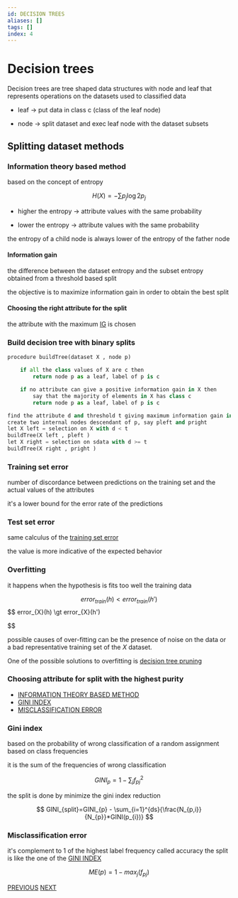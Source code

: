 ```yaml
---
id: DECISION TREES
aliases: []
tags: []
index: 4
---
```


# Decision trees

Decision trees are tree shaped data structures with node and leaf
that represents operations on the datasets used to classified data

- leaf -> put data in class c (class of the leaf node)

- node -> split dataset and exec leaf node with the dataset subsets

## Splitting dataset methods

### Information theory based method

based on the concept of entropy

$$
H(X)= -\sum{p_{j}\log{2}{p_{j}}}
$$

- higher the entropy -> attribute values with the same probability

- lower the entropy -> attribute values with the same probability

the entropy of a child node is always lower of the entropy of the father node

#### Information gain

the difference between the dataset entropy and the subset entropy obtained from a threshold based split

the objective is to maximize information gain in order to obtain the best split

#### Choosing the right attribute for the split

the attribute with the maximum [IG](#INFORMATION_GAIN) is chosen

### Build decision tree with binary splits

```python
procedure buildTree(dataset X , node p)

	if all the class values of X are c then
		return node p as a leaf, label of p is c

	if no attribute can give a positive information gain in X then
		say that the majority of elements in X has class c
		return node p as a leaf, label of p is c

find the attribute d and threshold t giving maximum information gain in X
create two internal nodes descendant of p, say pleft and pright
let X left = selection on X with d < t
buildTree(X left , pleft )
let X right = selection on sdata with d >= t
buildTree(X right , pright )

```

### Training set error

number of discordance between predictions on the training set and the actual values of the attributes

it's a lower bound for the error rate of the predictions

### Test set error

same calculus of the  [training set error](#TRAINING_SET_ERROR)

the value is more indicative of the expected behavior

### Overfitting

it happens when the hypothesis is fits too well the training data

$$
error_{train}(h) \lt error_{train}(h')
$$
$$
error_{X}(h) \gt error_{X}(h')

$$

possible causes of over-fitting can be the presence of noise on the data or a bad representative training set of the $X$ dataset.

One of the possible solutions to overfitting is [decision tree pruning](datamining/decision_tree_pruning.md)

### Choosing attribute for split with the highest purity

- [INFORMATION THEORY BASED METHOD](#INFORMATION_THEORY_BASED_METHOD)
- [GINI INDEX](#GINI_INDEX)
- [MISCLASSIFICATION ERROR](#MISCLASSIFICATION_ERROR)

### Gini index

based on the probability of wrong classification of a random assignment based on class frequencies

it is the sum of the frequencies of wrong classification

$$
GINI_{p}=1- \sum_{j}{f^{2}_{pj}}
$$

the split is done by minimize the gini index reduction

$$
GINI_{split}=GINI_{p} - \sum_{i=1}^{ds}{\frac{N_{p,i}}{N_{p}}*GINI(p_{i})}
$$

### Misclassification error


it's complement to 1  of the highest label frequency called accuracy
the split is like the one of the [GINI INDEX](#GINI_INDEX)

$$
ME(p) = 1 - max_{j}(f_{pj})
$$


[PREVIOUS](performance_of_a_classifier.md) [NEXT](datamining/decision_tree_pruning.md)
